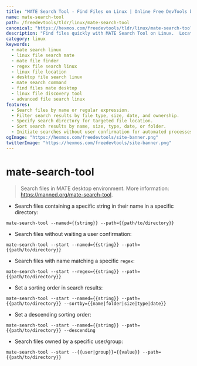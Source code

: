 ```yaml
---
title: "MATE Search Tool - Find Files on Linux | Online Free DevTools by Hexmos"
name: mate-search-tool
path: /freedevtools/tldr/linux/mate-search-tool
canonical: "https://hexmos.com/freedevtools/tldr/linux/mate-search-tool/"
description: "Find files quickly with MATE Search Tool on Linux.  Locate documents and directories using name, regex, and other filters. Free online tool, no registration required."
category: linux
keywords:
  - mate search linux
  - linux file search mate
  - mate file finder
  - regex file search linux
  - linux file location
  - desktop file search linux
  - mate search command
  - find files mate desktop
  - linux file discovery tool
  - advanced file search linux
features:
  - Search files by name or regular expression.
  - Filter search results by file type, size, date, and ownership.
  - Specify search directory for targeted file location.
  - Sort search results by name, size, type, date, or folder.
  - Initiate searches without user confirmation for automated processes.
ogImage: "https://hexmos.com/freedevtools/site-banner.png"
twitterImage: "https://hexmos.com/freedevtools/site-banner.png"
---
```


# mate-search-tool

> Search files in MATE desktop environment.
> More information: <https://manned.org/mate-search-tool>.

- Search files containing a specific string in their name in a specific directory:

`mate-search-tool --named={{string}} --path={{path/to/directory}}`

- Search files without waiting a user confirmation:

`mate-search-tool --start --named={{string}} --path={{path/to/directory}}`

- Search files with name matching a specific `regex`:

`mate-search-tool --start --regex={{string}} --path={{path/to/directory}}`

- Set a sorting order in search results:

`mate-search-tool --start --named={{string}} --path={{path/to/directory}} --sortby={{name|folder|size|type|date}}`

- Set a descending sorting order:

`mate-search-tool --start --named={{string}} --path={{path/to/directory}} --descending`

- Search files owned by a specific user/group:

`mate-search-tool --start --{{user|group}}={{value}} --path={{path/to/directory}}`
